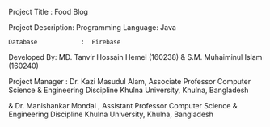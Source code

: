 Project Title : Food Blog

Project Description:
	Programming Language:  Java
	
	Database            :  Firebase


Developed By:
		MD. Tanvir Hossain Hemel (160238) & 
		S.M. Muhaiminul Islam (160240)
		

Project Manager : Dr. Kazi Masudul Alam, Associate Professor Computer Science & Engineering Discipline Khulna University, Khulna, Bangladesh

& 
Dr. Manishankar Mondal , Assistant Professor Computer Science & Engineering Discipline Khulna University, Khulna, Bangladesh

